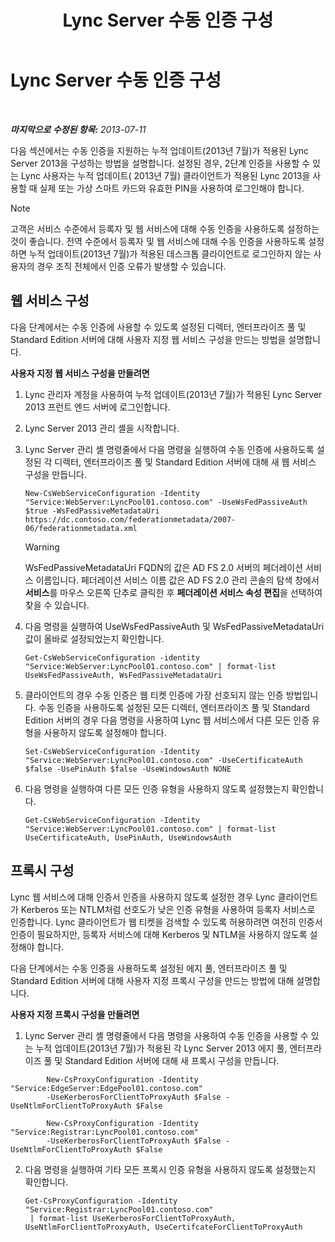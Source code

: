﻿---
title: Lync Server 수동 인증 구성
TOCTitle: Lync Server 수동 인증 구성
ms:assetid: 9a904b8d-9fce-4abf-be73-5c8e48cfb53a
ms:mtpsurl: https://technet.microsoft.com/ko-kr/library/Dn308569(v=OCS.15)
ms:contentKeyID: 56270282
ms.date: 08/24/2015
mtps_version: v=OCS.15
ms.translationtype: HT
---

# Lync Server 수동 인증 구성

 

_**마지막으로 수정된 항목:** 2013-07-11_

다음 섹션에서는 수동 인증을 지원하는 누적 업데이트(2013년 7월)가 적용된 Lync Server 2013을 구성하는 방법을 설명합니다. 설정된 경우, 2단계 인증을 사용할 수 있는 Lync 사용자는 누적 업데이트( 2013년 7월) 클라이언트가 적용된 Lync 2013을 사용할 때 실제 또는 가상 스마트 카드와 유효한 PIN을 사용하여 로그인해야 합니다.


> [!NOTE]
> 고객은 서비스 수준에서 등록자 및 웹 서비스에 대해 수동 인증을 사용하도록 설정하는 것이 좋습니다. 전역 수준에서 등록자 및 웹 서비스에 대해 수동 인증을 사용하도록 설정하면 누적 업데이트(2013년 7월)가 적용된 데스크톱 클라이언트로 로그인하지 않는 사용자의 경우 조직 전체에서 인증 오류가 발생할 수 있습니다.



## 웹 서비스 구성

다음 단계에서는 수동 인증에 사용할 수 있도록 설정된 디렉터, 엔터프라이즈 풀 및 Standard Edition 서버에 대해 사용자 지정 웹 서비스 구성을 만드는 방법을 설명합니다.

**사용자 지정 웹 서비스 구성을 만들려면**

1.  Lync 관리자 계정을 사용하여 누적 업데이트(2013년 7월)가 적용된 Lync Server 2013 프런트 엔드 서버에 로그인합니다.

2.  Lync Server 2013 관리 셸을 시작합니다.

3.  Lync Server 관리 셸 명령줄에서 다음 명령을 실행하여 수동 인증에 사용하도록 설정된 각 디렉터, 엔터프라이즈 풀 및 Standard Edition 서버에 대해 새 웹 서비스 구성을 만듭니다.
    
        New-CsWebServiceConfiguration -Identity "Service:WebServer:LyncPool01.contoso.com" -UseWsFedPassiveAuth $true -WsFedPassiveMetadataUri https://dc.contoso.com/federationmetadata/2007-06/federationmetadata.xml
    

    > [!WARNING]
    > WsFedPassiveMetadataUri FQDN의 값은 AD FS 2.0 서버의 페더레이션 서비스 이름입니다. 페더레이션 서비스 이름 값은 AD FS 2.0 관리 콘솔의 탐색 창에서 <STRONG>서비스</STRONG>를 마우스 오른쪽 단추로 클릭한 후 <STRONG>페더레이션 서비스 속성 편집</STRONG>을 선택하여 찾을 수 있습니다.



4.  다음 명령을 실행하여 UseWsFedPassiveAuth 및 WsFedPassiveMetadataUri 값이 올바로 설정되었는지 확인합니다.
    
        Get-CsWebServiceConfiguration -identity "Service:WebServer:LyncPool01.contoso.com" | format-list UseWsFedPassiveAuth, WsFedPassiveMetadataUri

5.  클라이언트의 경우 수동 인증은 웹 티켓 인증에 가장 선호되지 않는 인증 방법입니다. 수동 인증을 사용하도록 설정된 모든 디렉터, 엔터프라이즈 풀 및 Standard Edition 서버의 경우 다음 명령을 사용하여 Lync 웹 서비스에서 다른 모든 인증 유형을 사용하지 않도록 설정해야 합니다.
    
        Set-CsWebServiceConfiguration -Identity "Service:WebServer:LyncPool01.contoso.com" -UseCertificateAuth $false -UsePinAuth $false -UseWindowsAuth NONE

6.  다음 명령을 실행하여 다른 모든 인증 유형을 사용하지 않도록 설정했는지 확인합니다.
    
        Get-CsWebServiceConfiguration -Identity "Service:WebServer:LyncPool01.contoso.com" | format-list UseCertificateAuth, UsePinAuth, UseWindowsAuth

## 프록시 구성

Lync 웹 서비스에 대해 인증서 인증을 사용하지 않도록 설정한 경우 Lync 클라이언트가 Kerberos 또는 NTLM처럼 선호도가 낮은 인증 유형을 사용하여 등록자 서비스로 인증합니다. Lync 클라이언트가 웹 티켓을 검색할 수 있도록 허용하려면 여전히 인증서 인증이 필요하지만, 등록자 서비스에 대해 Kerberos 및 NTLM을 사용하지 않도록 설정해야 합니다.

다음 단계에서는 수동 인증을 사용하도록 설정된 에지 풀, 엔터프라이즈 풀 및 Standard Edition 서버에 대해 사용자 지정 프록시 구성을 만드는 방법에 대해 설명합니다.

**사용자 지정 프록시 구성을 만들려면**

1.  Lync Server 관리 셸 명령줄에서 다음 명령을 사용하여 수동 인증을 사용할 수 있는 누적 업데이트(2013년 7월)가 적용된 각 Lync Server 2013 에지 풀, 엔터프라이즈 풀 및 Standard Edition 서버에 대해 새 프록시 구성을 만듭니다.
    
```
        New-CsProxyConfiguration -Identity "Service:EdgeServer:EdgePool01.contoso.com" 
        -UseKerberosForClientToProxyAuth $False -UseNtlmForClientToProxyAuth $False
```
```    
        New-CsProxyConfiguration -Identity "Service:Registrar:LyncPool01.contoso.com" 
        -UseKerberosForClientToProxyAuth $False -UseNtlmForClientToProxyAuth $False
```

2.  다음 명령을 실행하여 기타 모든 프록시 인증 유형을 사용하지 않도록 설정했는지 확인합니다.
    
        Get-CsProxyConfiguration -Identity "Service:Registrar:LyncPool01.contoso.com"
         | format-list UseKerberosForClientToProxyAuth, UseNtlmForClientToProxyAuth, UseCertifcateForClientToProxyAuth

